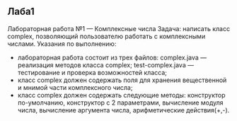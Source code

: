 ## Лаба1
Лабораторная работа №1 — Комплексные числа
Задача: написать класс complex, позволяющий пользователю
работать с комплексными числами.
Указания по выполнению:
- лабораторная работа состоит из трех файлов:
complex.java — реализация методов класса complex;
test-complex.java — тестирование и проверка возможностей
класса;
- класс complex должен содержать поля для хранения
вещественной и мнимой части комплексного числа;
- класс complex должен содержать следующие методы:
конструктор по-умолчанию,
конструктор с 2 параметрами,
вычисление модуля числа,
вычисление аргумента числа,
арифметические действия(+,-).

